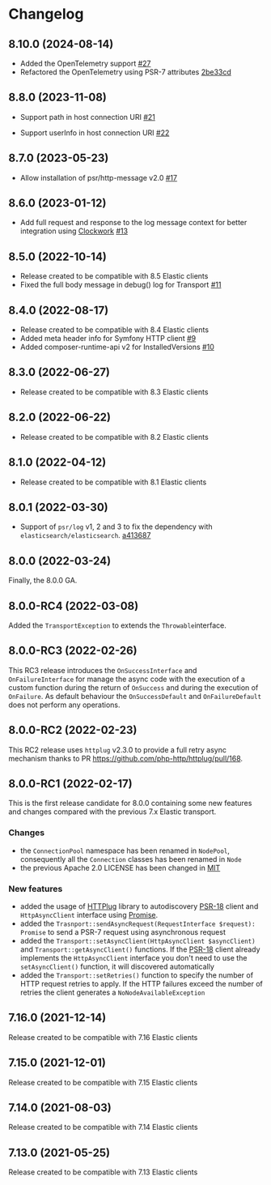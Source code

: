 # Changelog

## 8.10.0 (2024-08-14)

- Added the OpenTelemetry support
  [#27](https://github.com/elastic/elastic-transport-php/pull/27)
- Refactored the OpenTelemetry using PSR-7 attributes
  [2be33cd](https://github.com/elastic/elastic-transport-php/commit/2be33cdc8be161fc7dc9a1989da5d550ffc4a230)

## 8.8.0 (2023-11-08)

- Support path in host connection URI
  [#21](https://github.com/elastic/elastic-transport-php/pull/21)

- Support userInfo in host connection URI
  [#22](https://github.com/elastic/elastic-transport-php/pull/22)

## 8.7.0 (2023-05-23)

- Allow installation of psr/http-message v2.0
  [#17](https://github.com/elastic/elastic-transport-php/pull/17)

## 8.6.0 (2023-01-12)

- Add full request and response to the log message context for better integration using [Clockwork](https://underground.works/clockwork/)
  [#13](https://github.com/elastic/elastic-transport-php/pull/13)

## 8.5.0 (2022-10-14)

- Release created to be compatible with 8.5 Elastic clients
- Fixed the full body message in debug() log for Transport
  [#11](https://github.com/elastic/elastic-transport-php/pull/11) 

## 8.4.0 (2022-08-17)

- Release created to be compatible with 8.4 Elastic clients
- Added meta header info for Symfony HTTP client
  [#9](https://github.com/elastic/elastic-transport-php/pull/9)
- Added composer-runtime-api v2 for InstalledVersions
  [#10](https://github.com/elastic/elastic-transport-php/pull/10)

## 8.3.0 (2022-06-27)

- Release created to be compatible with 8.3 Elastic clients

## 8.2.0 (2022-06-22)

- Release created to be compatible with 8.2 Elastic clients

## 8.1.0 (2022-04-12)

- Release created to be compatible with 8.1 Elastic clients
  
## 8.0.1 (2022-03-30)

- Support of `psr/log` v1, 2 and 3 to fix the dependency with `elasticsearch/elasticsearch`.
  [a413687](https://github.com/elastic/elastic-transport-php/commit/a413687ae0fcc3f949b02935731a42a301b383ad)
  
## 8.0.0 (2022-03-24)

Finally, the 8.0.0 GA.

## 8.0.0-RC4 (2022-03-08)

Added the `TransportException` to extends the `Throwable`interface.

## 8.0.0-RC3 (2022-02-26)

This RC3 release introduces the `OnSuccessInterface` and `OnFailureInterface`
for manage the async code with the execution of a custom function during the
return of `OnSuccess` and during the execution of `OnFailure`. As default behaviour
the `OnSuccessDefault` and `OnFailureDefault` does not perform any operations.

## 8.0.0-RC2 (2022-02-23)

This RC2 release uses `httplug` v2.3.0 to provide a full retry async mechanism
thanks to PR https://github.com/php-http/httplug/pull/168.

## 8.0.0-RC1 (2022-02-17)

This is the first release candidate for 8.0.0 containing some new
features and changes compared with the previous 7.x Elastic transport.

### Changes

- the `ConnectionPool` namespace has been renamed in `NodePool`,
  consequently all the `Connection` classes has been renamed in `Node`
- the previous Apache 2.0 LICENSE has been changed in [MIT](https://opensource.org/licenses/MIT)

### New features

- added the usage of [HTTPlug](http://httplug.io/) library to
  autodiscovery [PSR-18](https://www.php-fig.org/psr/psr-18/) client
  and `HttpAsyncClient` interface using [Promise](https://docs.php-http.org/en/latest/components/promise.html).
- added the `Trasnport::sendAsyncRequest(RequestInterface $request): Promise`
  to send a PSR-7 request using asynchronous request
- added the `Transport::setAsyncClient(HttpAsyncClient $asyncClient)`
  and `Transport::getAsyncClient()` functions. If the [PSR-18](https://www.php-fig.org/psr/psr-18/)
  client already implements the `HttpAsyncClient` interface you
  don't need to use the `setAsyncClient()` function, it will discovered
  automatically
- added the `Transport::setRetries()` function to specify the number
  of HTTP request retries to apply. If the HTTP failures exceed the
  number of retries the client generates a `NoNodeAvailableException`

## 7.16.0 (2021-12-14)

Release created to be compatible with 7.16 Elastic clients

## 7.15.0 (2021-12-01)

Release created to be compatible with 7.15 Elastic clients

## 7.14.0 (2021-08-03)

Release created to be compatible with 7.14 Elastic clients
## 7.13.0 (2021-05-25)

Release created to be compatible with 7.13 Elastic clients
